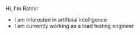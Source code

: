 Hi, I'm Ratmir
- I am interested in artificial intelligence
- I am currently working as a load testing engineer

<!---
Ratmir-Zakirov/Ratmir-Zakirov is a ✨ special ✨ repository because its `README.md` (this file) appears on your GitHub profile.
You can click the Preview link to take a look at your changes.
--->
